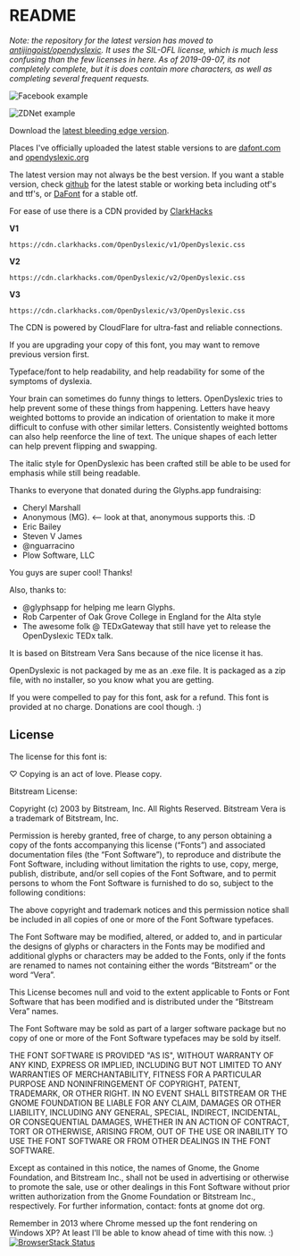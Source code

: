 README
======
_Note: the repository for the latest version has moved to [antijingoist/opendyslexic](https://github.com/antijingoist/opendyslexic). It uses the SIL-OFL license, which is much less confusing than the few licenses in here. As of 2019-09-07, its not completely complete, but it is does contain more characters, as well as completing several frequent requests._

![Facebook example](https://github.com/antijingoist/open-dyslexic/raw/master/screenshots/facebook-dyslexic.png)

![ZDNet example](https://github.com/antijingoist/open-dyslexic/raw/master/screenshots/zdnetarticle.PNG)

Download the [latest bleeding edge version](https://github.com/antijingoist/open-dyslexic/archive/master.zip).

Places I've officially uploaded the latest stable versions to are [dafont.com](http://dafont.com/open-dyslexic.font) and [opendyslexic.org](http://opendyslexic.org)

The latest version may not always be the best version. If you want a stable version, check [github](https://github.com/antijingoist/open-dyslexic/tags) for the latest stable or working beta including otf's and ttf's, or [DaFont](http://dafont.com/open-dyslexic.font) for a stable otf.

For ease of use there is a CDN provided by [ClarkHacks](https://clarkhacks.com/)

__V1__

`https://cdn.clarkhacks.com/OpenDyslexic/v1/OpenDyslexic.css`

__V2__

`https://cdn.clarkhacks.com/OpenDyslexic/v2/OpenDyslexic.css`

__V3__

`https://cdn.clarkhacks.com/OpenDyslexic/v3/OpenDyslexic.css`

The CDN is powered by CloudFlare for ultra-fast and reliable connections.

If you are upgrading your copy of this font, you may want to remove previous version first. 

Typeface/font to help readability, and help readability for some of the symptoms of dyslexia.

Your brain can sometimes do funny things to letters. OpenDyslexic tries to help prevent some of these things from happening. Letters have heavy weighted bottoms to provide an indication of orientation to make it more difficult to confuse with other similar letters. Consistently weighted bottoms can also help reenforce the line of text. The unique shapes of each letter can help prevent flipping and swapping.

The italic style for OpenDyslexic has been crafted still be able to be used for emphasis while still being readable. 

Thanks to everyone that donated during the Glyphs.app fundraising:

- Cheryl Marshall
- Anonymous (MG). <-- look at that, anonymous supports this. :D 
- Eric Bailey
- Steven V James
- @nguarracino
- Plow Software, LLC

You guys are super cool! Thanks!

Also, thanks to:
- @glyphsapp for helping me learn Glyphs. 
- Rob Carpenter of Oak Grove College in England for the Alta style
- The awesome folk @ TEDxGateway that still have yet to release the OpenDyslexic TEDx talk.

It is based on Bitstream Vera Sans because of the nice license it has. 

OpenDyslexic is not packaged by me as an .exe file. It is packaged as a zip file, with no installer,  so you know what you are getting.

If you were compelled to pay for this font, ask for a refund. This font is provided at no charge. Donations are cool though. :)

License
-------
The license for this font is: 

♡ Copying is an act of love. Please copy.

Bitstream License: 

Copyright (c) 2003 by Bitstream, Inc. All Rights Reserved. Bitstream Vera is a trademark of Bitstream, Inc. 

Permission is hereby granted, free of charge, to any person obtaining a copy of the fonts accompanying this license (“Fonts”) and associated documentation files (the “Font Software”), to reproduce and distribute the Font Software, including without limitation the rights to use, copy, merge, publish, distribute, and/or sell copies of the Font Software, and to permit persons to whom the Font Software is furnished to do so, subject to the following conditions: 

The above copyright and trademark notices and this permission notice shall be included in all copies of one or more of the Font Software typefaces.

The Font Software may be modified, altered, or added to, and in particular the designs of glyphs or characters in the Fonts may be modified and additional glyphs or characters may be added to the Fonts, only if the fonts are renamed to names not containing either the words “Bitstream” or the word “Vera”.

This License becomes null and void to the extent applicable to Fonts or Font Software that has been modified and is distributed under the “Bitstream Vera” names. 

The Font Software may be sold as part of a larger software package but no copy of one or more of the Font Software typefaces may be sold by itself. 

THE FONT SOFTWARE IS PROVIDED "AS IS", WITHOUT WARRANTY OF ANY KIND, EXPRESS OR IMPLIED, INCLUDING BUT NOT LIMITED TO ANY WARRANTIES OF MERCHANTABILITY, FITNESS FOR A PARTICULAR PURPOSE AND NONINFRINGEMENT OF COPYRIGHT, PATENT, TRADEMARK, OR OTHER RIGHT. IN NO EVENT SHALL BITSTREAM OR THE GNOME FOUNDATION BE LIABLE FOR ANY CLAIM, DAMAGES OR OTHER LIABILITY, INCLUDING ANY GENERAL, SPECIAL, INDIRECT, INCIDENTAL, OR CONSEQUENTIAL DAMAGES, WHETHER IN AN ACTION OF CONTRACT, TORT OR OTHERWISE, ARISING FROM, OUT OF THE USE OR INABILITY TO USE THE FONT SOFTWARE OR FROM OTHER DEALINGS IN THE FONT SOFTWARE. 

Except as contained in this notice, the names of Gnome, the Gnome Foundation, and Bitstream Inc., shall not be used in advertising or otherwise to promote the sale, use or other dealings in this Font Software without prior written authorization from the Gnome Foundation or Bitstream Inc., respectively. For further information, contact: fonts at gnome dot org. 

Remember in 2013 where Chrome messed up the font rendering on Windows XP? At least I'll be able to know ahead of time with this now. :)
[![BrowserStack Status](https://apathyonline.net/browserstack-logo-600x315.png)](https://browserstack.com/)
